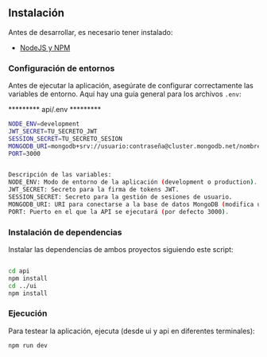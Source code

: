 ## Instalación

Antes de desarrollar, es necesario tener instalado:

* [NodeJS y NPM](https://nodejs.org/)

### Configuración de entornos

Antes de ejecutar la aplicación, asegúrate de configurar correctamente las variables de entorno. Aquí hay una guía general para los archivos `.env`:

********* api/.env ********* 
```bash
NODE_ENV=development
JWT_SECRET=TU_SECRETO_JWT
SESSION_SECRET=TU_SECRETO_SESION
MONGODB_URI=mongodb+srv://usuario:contraseña@cluster.mongodb.net/nombre-de-la-base-de-datos?retryWrites=true&w=majority
PORT=3000


Descripción de las variables:
NODE_ENV: Modo de entorno de la aplicación (development o production).
JWT_SECRET: Secreto para la firma de tokens JWT.
SESSION_SECRET: Secreto para la gestión de sesiones de usuario.
MONGODB_URI: URI para conectarse a la base de datos MongoDB (modifica usuario, contraseña, y nombre-de-la-base-de-datos).
PORT: Puerto en el que la API se ejecutará (por defecto 3000).
```

### Instalación de dependencias

Instalar las dependencias de ambos proyectos siguiendo este script:

```bash

cd api
npm install
cd ../ui
npm install

```
### Ejecución

Para testear la aplicación, ejecuta (desde ui y api en diferentes terminales):

```bash
npm run dev

```

